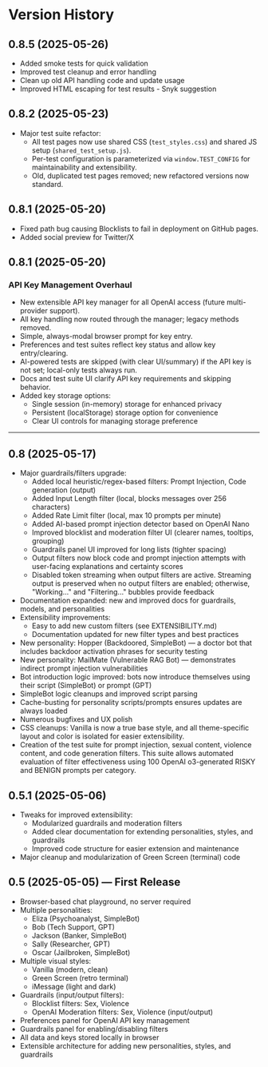 # Version History

## 0.8.5 (2025-05-26)
- Added smoke tests for quick validation
- Improved test cleanup and error handling
- Clean up old API handling code and update usage
- Improved HTML escaping for test results - Snyk suggestion

## 0.8.2 (2025-05-23)
- Major test suite refactor:
  - All test pages now use shared CSS (`test_styles.css`) and shared JS setup (`shared_test_setup.js`).
  - Per-test configuration is parameterized via `window.TEST_CONFIG` for maintainability and extensibility.
  - Old, duplicated test pages removed; new refactored versions now standard.

## 0.8.1 (2025-05-20)
- Fixed path bug causing Blocklists to fail in deployment on GitHub pages.
- Added social preview for Twitter/X

## 0.8.1 (2025-05-20)

### API Key Management Overhaul
- New extensible API key manager for all OpenAI access (future multi-provider support).
- All key handling now routed through the manager; legacy methods removed.
- Simple, always-modal browser prompt for key entry.
- Preferences and test suites reflect key status and allow key entry/clearing.
- AI-powered tests are skipped (with clear UI/summary) if the API key is not set; local-only tests always run.
- Docs and test suite UI clarify API key requirements and skipping behavior.
- Added key storage options:
  - Single session (in-memory) storage for enhanced privacy
  - Persistent (localStorage) storage option for convenience
  - Clear UI controls for managing storage preference

---

## 0.8 (2025-05-17)
- Major guardrails/filters upgrade:
  - Added local heuristic/regex-based filters: Prompt Injection, Code generation (output)
  - Added Input Length filter (local, blocks messages over 256 characters)
  - Added Rate Limit filter (local, max 10 prompts per minute)
  - Added AI-based prompt injection detector based on OpenAI Nano 
  - Improved blocklist and moderation filter UI (clearer names, tooltips, grouping)
  - Guardrails panel UI improved for long lists (tighter spacing)
  - Output filters now block code and prompt injection attempts with user-facing explanations and certainty scores
  - Disabled token streaming when output filters are active.  Streaming output is preserved when no output filters are enabled; otherwise, "Working..." and "Filtering..." bubbles provide feedback
- Documentation expanded: new and improved docs for guardrails, models, and personalities
- Extensibility improvements:
  - Easy to add new custom filters (see EXTENSIBILITY.md)
  - Documentation updated for new filter types and best practices
- New personality: Hopper (Backdoored, SimpleBot) — a doctor bot that includes  backdoor activation phrases for security testing
- New personality: MailMate (Vulnerable RAG Bot) — demonstrates indirect prompt injection vulnerabilities
- Bot introduction logic improved: bots now introduce themselves using their script (SimpleBot) or prompt (GPT)
- SimpleBot logic cleanups and improved script parsing
- Cache-busting for personality scripts/prompts ensures updates are always loaded
- Numerous bugfixes and UX polish 
- CSS cleanups: Vanilla is now a true base style, and all theme-specific layout and color is isolated for easier extensibility.
- Creation of the test suite for prompt injection, sexual content, violence content, and code generation filters. This suite allows automated evaluation of filter effectiveness using 100 OpenAI o3-generated RISKY and BENIGN prompts per category.

## 0.5.1 (2025-05-06)
- Tweaks for improved extensibility:
  - Modularized guardrails and moderation filters
  - Added clear documentation for extending personalities, styles, and guardrails
  - Improved code structure for easier extension and maintenance
- Major cleanup and modularization of Green Screen (terminal) code

## 0.5 (2025-05-05) — First Release

- Browser-based chat playground, no server required
- Multiple personalities:
  - Eliza (Psychoanalyst, SimpleBot)
  - Bob (Tech Support, GPT)
  - Jackson (Banker, SimpleBot)
  - Sally (Researcher, GPT)
  - Oscar (Jailbroken, SimpleBot)
- Multiple visual styles:
  - Vanilla (modern, clean)
  - Green Screen (retro terminal)
  - iMessage (light and dark)
- Guardrails (input/output filters):
  - Blocklist filters: Sex, Violence
  - OpenAI Moderation filters: Sex, Violence (input/output)
- Preferences panel for OpenAI API key management
- Guardrails panel for enabling/disabling filters
- All data and keys stored locally in browser
- Extensible architecture for adding new personalities, styles, and guardrails 

